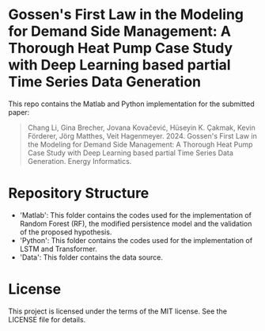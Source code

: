 # Gossen's First Law in the Modeling for Demand Side Management: A Thorough Heat Pump Case Study with Deep Learning based partial Time Series Data Generation
This repo contains the Matlab and Python implementation for the submitted paper:  
> Chang Li, Gina Brecher, Jovana Kovačević, Hüseyin K. Çakmak, Kevin Förderer, Jörg Matthes, Veit Hagenmeyer. 2024. Gossen's First Law in the Modeling for Demand Side Management: A Thorough Heat Pump Case Study with Deep Learning based partial Time Series Data Generation. Energy Informatics.
# Repository Structure
+ 'Matlab': This folder contains the codes used for the implementation of Random Forest (RF), the modified persistence model and the validation of the proposed hypothesis.
+ 'Python': This folder contains the codes used for the implementation of LSTM and Transformer.
+ 'Data': This folder contains the data source.
# License
This project is licensed under the terms of the MIT license. See the LICENSE file for details.

